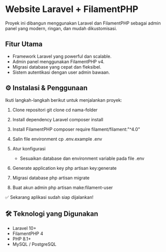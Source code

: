 # Website Laravel + FilamentPHP

Proyek ini dibangun menggunakan Laravel dan FilamentPHP sebagai admin panel yang modern, ringan, dan mudah dikustomisasi.

## Fitur Utama

-   Framework Laravel yang powerful dan scalable.
-   Admin panel menggunakan FilamentPHP v4.
-   Migrasi database yang cepat dan fleksibel.
-   Sistem autentikasi dengan user admin bawaan.

## ⚙️ Instalasi & Penggunaan

Ikuti langkah-langkah berikut untuk menjalankan proyek:

1. Clone repositori
   git clone <url-repository-anda>
   cd nama-folder

2. Install dependency Laravel
   composer install

3. Install FilamentPHP
   composer require filament/filament:"^4.0"

4. Salin file environment
   cp .env.example .env

5. Atur konfigurasi

    - Sesuaikan database dan environment variable pada file .env

6. Generate application key
   php artisan key:generate

7. Migrasi database
   php artisan migrate

8. Buat akun admin
   php artisan make:filament-user

✅ Sekarang aplikasi sudah siap dijalankan!

## 🛠️ Teknologi yang Digunakan

-   Laravel 10+
-   FilamentPHP 4
-   PHP 8.1+
-   MySQL / PostgreSQL
